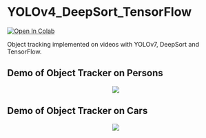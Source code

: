 # YOLOv4_DeepSort_TensorFlow


[![Open In Colab](https://colab.research.google.com/assets/colab-badge.svg)](https://colab.research.google.com/drive/1NPCT7-m_FAKAPWpB30KJCfuUektXf5I6?usp=sharing)

Object tracking implemented on videos with YOLOv7, DeepSort and TensorFlow.

## Demo of Object Tracker on Persons
<p align="center"><img src="data/helpers/street.gif"\></p>

## Demo of Object Tracker on Cars
<p align="center"><img src="data/helpers/cars.gif"\></p>



